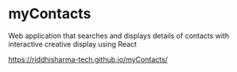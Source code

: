# myContacts
Web application that searches and displays details of contacts with interactive creative display using React


https://riddhisharma-tech.github.io/myContacts/
